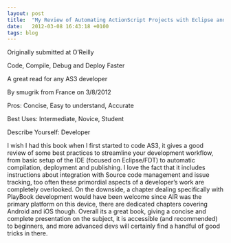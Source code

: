 ```yaml
---
layout: post
title:  "My Review of Automating ActionScript Projects with Eclipse and Ant"
date:   2012-03-08 16:43:18 +0100
tags: blog
---
```


Originally submitted at O’Reilly


Code, Compile, Debug and Deploy Faster



A great read for any AS3 developer

By smugrik from France on 3/8/2012
 
Pros: Concise, Easy to understand, Accurate

Best Uses: Intermediate, Novice, Student

Describe Yourself: Developer

I wish I had this book when I first started to code AS3, it gives a good review of some best practices to streamline your development workflow, from basic setup of the IDE (focused on Eclipse/FDT) to automatic compilation, deployment and publishing.
I love the fact that it includes instructions about integration with Source code management and issue tracking, too often these primordial aspects of a developer’s work are completely overlooked.
On the downside, a chapter dealing specifically with PlayBook development would have been welcome since AIR was the primary platform on this device, there are dedicated chapters covering Android and iOS though.
Overall its a great book, giving a concise and complete presentation on the subject, it is accessible (and recommended) to beginners, and more advanced devs will certainly find a handful of good tricks in there.